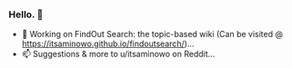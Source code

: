 ### Hello. 👋

- 🔭 Working on FindOut Search: the topic-based wiki (Can be visited @ https://itsaminowo.github.io/findoutsearch/)...
- 📫 Suggestions & more to u/itsaminowo on Reddit...
